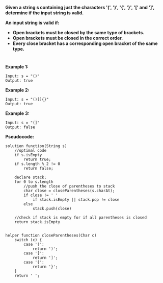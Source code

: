 **Given a string s containing just the characters '(', ')', '{', '}', '[' and ']', determine if the input string is valid.**

**An input string is valid if:**

-   **Open brackets must be closed by the same type of brackets.**
-   **Open brackets must be closed in the correct order.**
-   **Every close bracket has a corresponding open bracket of the same type.**

#

**Example 1:**

    Input: s = "()"
    Output: true

**Example 2:**

    Input: s = "()[]{}"
    Output: true

**Example 3:**

    Input: s = "(]"
    Output: false

**Pseudocode:**

```
solution function(String s)
    //optimal code
    if s.isEmpty
        return true;
    if s.length % 2 != 0
        return false;

    declare stack;
    for 0 to s.length
        //push the close of parentheses to stack
        char close = closeParentheses(s.charAt);
        if close != ' '
            if stack.isEmpty || stack.pop != close
        else
            stack.push(close)

    //check if stack is empty for if all parentheses is closed
    return stack.isEmpty


helper function closeParentheses(Char c)
    switch (c) {
        case '(':
            return ')';
        case '[':
            return ']';
        case '{':
            return '}';
    }
    return ' ';
```
